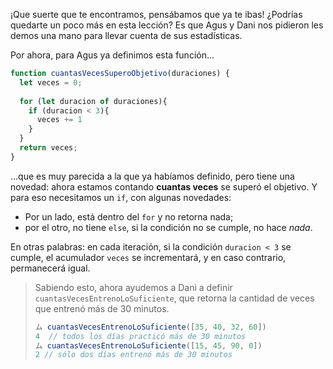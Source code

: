 ¡Que suerte que te encontramos, pensábamos que ya te ibas! ¿Podrías quedarte un poco más en esta lección? Es que Agus y Dani nos pidieron les demos una mano para llevar cuenta de sus estadísticas.  

Por ahora, para Agus ya definimos esta función...

```javascript
function cuantasVecesSuperoObjetivo(duraciones) {
  let veces = 0;
  
  for (let duracion of duraciones){
    if (duracion < 3){
      veces += 1
    }
  }
  return veces;
}
```

...que es muy parecida a la que ya habíamos definido, pero tiene una novedad: ahora estamos contando **cuantas veces** se superó el objetivo. Y para eso necesitamos un `if`, con algunas novedades: 

  * Por un lado, está dentro del `for` y no retorna nada;
  * por el otro, no tiene `else`, si la condición no se cumple, no hace _nada_. 

En otras palabras: en cada iteración, si la condición `duracion < 3` se cumple, el acumulador `veces` se incrementará, y en caso contrario, permanecerá igual. 

> Sabiendo esto, ahora ayudemos a Dani a definir `cuantasVecesEntrenoLoSuficiente`, que retorna la cantidad de veces que entrenó más de 30 minutos. 
>
> ```javascript
> ム cuantasVecesEntrenoLoSuficiente([35, 40, 32, 60])
> 4  // todos los días practicó más de 30 minutos
> ム cuantasVecesEntrenoLoSuficiente([15, 45, 90, 0])
> 2 // sólo dos días entrenó más de 30 minutos
> ```